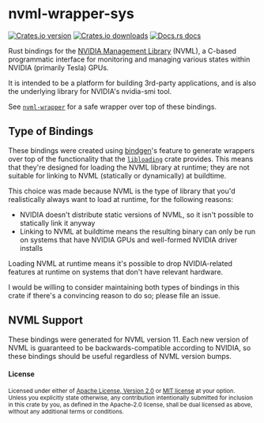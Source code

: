 # nvml-wrapper-sys

[![Crates.io version](https://img.shields.io/crates/v/nvml-wrapper-sys.svg?style=flat-square)](https://crates.io/crates/nvml-wrapper-sys)
[![Crates.io downloads](https://img.shields.io/crates/d/nvml-wrapper-sys.svg?style=flat-square)](https://crates.io/crates/nvml-wrapper-sys)
[![Docs.rs docs](https://docs.rs/nvml-wrapper-sys/badge.svg)](https://docs.rs/nvml-wrapper-sys)

Rust bindings for the
[NVIDIA Management Library][nvml] (NVML), a C-based programmatic interface for monitoring
and managing various states within NVIDIA (primarily Tesla) GPUs.

It is intended to be a platform for building 3rd-party applications, and is also the
underlying library for NVIDIA's nvidia-smi tool.

See [`nvml-wrapper`][nvml-wrapper] for a safe wrapper over top of these bindings.

## Type of Bindings

These bindings were created using [bindgen]'s feature to generate wrappers over top
of the functionality that the [`libloading`][libloading] crate provides. This means
that they're designed for loading the NVML library at runtime; they are not suitable
for linking to NVML (statically or dynamically) at buildtime.

This choice was made because NVML is the type of library that you'd realistically
always want to load at runtime, for the following reasons:

* NVIDIA doesn't distribute static versions of NVML, so it isn't possible to statically
  link it anyway
* Linking to NVML at buildtime means the resulting binary can only be run on systems
  that have NVIDIA GPUs and well-formed NVIDIA driver installs

Loading NVML at runtime means it's possible to drop NVIDIA-related features at runtime
on systems that don't have relevant hardware.

I would be willing to consider maintaining both types of bindings in this crate if
there's a convincing reason to do so; please file an issue.

## NVML Support

These bindings were generated for NVML version 11. Each new version of NVML is
guaranteed to be backwards-compatible according to NVIDIA, so these bindings
should be useful regardless of NVML version bumps.

#### License

<sup>
Licensed under either of <a href="LICENSE-APACHE">Apache License, Version
2.0</a> or <a href="LICENSE-MIT">MIT license</a> at your option.
</sup>

<br>

<sub>
Unless you explicitly state otherwise, any contribution intentionally submitted
for inclusion in this crate by you, as defined in the Apache-2.0 license, shall
be dual licensed as above, without any additional terms or conditions.
</sub>

[nvml]: https://developer.nvidia.com/nvidia-management-library-nvml
[nvml-wrapper]: https://github.com/Cldfire/nvml-wrapper
[bindgen]: https://github.com/rust-lang/rust-bindgen
[libloading]: https://github.com/nagisa/rust_libloading
